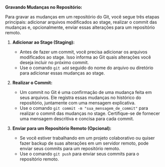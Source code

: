 **Gravando Mudanças no Repositório:**

Para gravar as mudanças em um repositório do Git, você segue três etapas principais: adicionar arquivos modificados ao stage, realizar o commit das mudanças e, opcionalmente, enviar essas alterações para um repositório remoto.

1. **Adicionar ao Stage (Staging):**
   - Antes de fazer um commit, você precisa adicionar os arquivos modificados ao stage. Isso informa ao Git quais alterações você deseja incluir no próximo commit.
   - Use o comando `git add` seguido do nome do arquivo ou diretório para adicionar essas mudanças ao stage.

2. **Realizar o Commit:**
   - Um commit no Git é uma confirmação de uma mudança feita em seus arquivos. Ele registra essas mudanças no histórico do repositório, juntamente com uma mensagem explicativa.
   - Use o comando `git commit -m "sua_mensagem_de_commit"` para realizar o commit das mudanças no stage. Certifique-se de fornecer uma mensagem descritiva e concisa para cada commit.

3. **Enviar para um Repositório Remoto (Opcional):**
   - Se você estiver trabalhando em um projeto colaborativo ou quiser fazer backup de suas alterações em um servidor remoto, pode enviar seus commits para um repositório remoto.
   - Use o comando `git push` para enviar seus commits para o repositório remoto.

